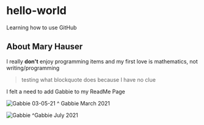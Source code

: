 # hello-world
Learning how to use GitHub

## About Mary Hauser
I really **don't** enjoy programming items and my first love is mathematics, not writing/programming

>testing what blockquote does because I have no clue

I felt a need to add Gabbie to my ReadMe Page

![Gabbie 03-05-21](https://user-images.githubusercontent.com/79865029/158877967-0d3243d7-5ebf-419f-bcf3-e144667ee03c.jpg)
^ Gabbie March 2021

![Gabbie](https://user-images.githubusercontent.com/79865029/158878246-375711c9-04ba-439a-8e42-94a55c1e90f9.jpg)
^Gabbie July 2021
